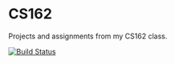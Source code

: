 CS162
=====

Projects and assignments from my CS162 class.  

[![Build Status](http://jenkins.sosnovske.com:8080/buildStatus/icon?job=cs162)](http://jenkins.sosnovske.com:8080/job/cs162/)
